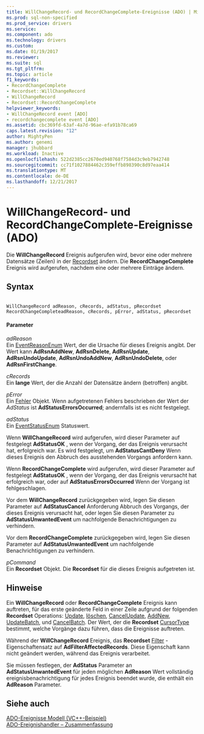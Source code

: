 ```yaml
---
title: WillChangeRecord- und RecordChangeComplete-Ereignisse (ADO) | Microsoft Docs
ms.prod: sql-non-specified
ms.prod_service: drivers
ms.service: 
ms.component: ado
ms.technology: drivers
ms.custom: 
ms.date: 01/19/2017
ms.reviewer: 
ms.suite: sql
ms.tgt_pltfrm: 
ms.topic: article
f1_keywords:
- RecordChangeComplete
- Recordset::WillChangeRecord
- WillChangeRecord
- Recordset::RecordChangeComplete
helpviewer_keywords:
- WillChangeRecord event [ADO]
- recordchangecomplete event [ADO]
ms.assetid: cbc369fd-63af-4a7d-96ae-efa91b78ca69
caps.latest.revision: "12"
author: MightyPen
ms.author: genemi
manager: jhubbard
ms.workload: Inactive
ms.openlocfilehash: 522d2385cc2670ed940768f7584d3c9eb7942748
ms.sourcegitcommit: cc71f1027884462c359effb898390c8d97eaa414
ms.translationtype: MT
ms.contentlocale: de-DE
ms.lasthandoff: 12/21/2017
---
```

# <a name="willchangerecord-and-recordchangecomplete-events-ado"></a>WillChangeRecord- und RecordChangeComplete-Ereignisse (ADO)
Die **WillChangeRecord** Ereignis aufgerufen wird, bevor eine oder mehrere Datensätze (Zeilen) in der [Recordset](../../../ado/reference/ado-api/recordset-object-ado.md) ändern. Die **RecordChangeComplete** Ereignis wird aufgerufen, nachdem eine oder mehrere Einträge ändern.  
  
## <a name="syntax"></a>Syntax  
  
```  
  
WillChangeRecord adReason, cRecords, adStatus, pRecordset  
RecordChangeCompleteadReason, cRecords, pError, adStatus, pRecordset  
```  
  
#### <a name="parameters"></a>Parameter  
 *adReason*  
 Ein [EventReasonEnum](../../../ado/reference/ado-api/eventreasonenum.md) Wert, der die Ursache für dieses Ereignis angibt. Der Wert kann **AdRsnAddNew**, **AdRsnDelete**, **AdRsnUpdate**, **AdRsnUndoUpdate**, **AdRsnUndoAddNew**, **AdRsnUndoDelete**, oder **AdRsnFirstChange**.  
  
 *cRecords*  
 Ein **lange** Wert, der die Anzahl der Datensätze ändern (betroffen) angibt.  
  
 *pError*  
 Ein [Fehler](../../../ado/reference/ado-api/error-object.md) Objekt. Wenn aufgetretenen Fehlers beschrieben der Wert der *AdStatus* ist **AdStatusErrorsOccurred**; andernfalls ist es nicht festgelegt.  
  
 *adStatus*  
 Ein [EventStatusEnum](../../../ado/reference/ado-api/eventstatusenum.md) Statuswert.  
  
 Wenn **WillChangeRecord** wird aufgerufen, wird dieser Parameter auf festgelegt **AdStatusOK** , wenn der Vorgang, der das Ereignis verursacht hat, erfolgreich war. Es wird festgelegt, um **AdStatusCantDeny** Wenn dieses Ereignis den Abbruch des ausstehenden Vorgangs anfordern kann.  
  
 Wenn **RecordChangeComplete** wird aufgerufen, wird dieser Parameter auf festgelegt **AdStatusOK** , wenn der Vorgang, der das Ereignis verursacht hat erfolgreich war, oder auf **AdStatusErrorsOccurred** Wenn der Vorgang ist fehlgeschlagen.  
  
 Vor dem **WillChangeRecord** zurückgegeben wird, legen Sie diesen Parameter auf **AdStatusCancel** Anforderung Abbruch des Vorgangs, der dieses Ereignis verursacht hat, oder legen Sie diesen Parameter zu  **AdStatusUnwantedEvent** um nachfolgende Benachrichtigungen zu verhindern.  
  
 Vor dem **RecordChangeComplete** zurückgegeben wird, legen Sie diesen Parameter auf **AdStatusUnwantedEvent** um nachfolgende Benachrichtigungen zu verhindern.  
  
 *pCommand*  
 Ein **Recordset** Objekt. Die **Recordset** für die dieses Ereignis aufgetreten ist.  
  
## <a name="remarks"></a>Hinweise  
 Ein **WillChangeRecord** oder **RecordChangeComplete** Ereignis kann auftreten, für das erste geänderte Feld in einer Zeile aufgrund der folgenden **Recordset** Operations: [ Update](../../../ado/reference/ado-api/update-method.md), [löschen](../../../ado/reference/ado-api/delete-method-ado-recordset.md), [CancelUpdate](../../../ado/reference/ado-api/cancelupdate-method-ado.md), [AddNew](../../../ado/reference/ado-api/addnew-method-ado.md), [UpdateBatch](../../../ado/reference/ado-api/updatebatch-method.md), und [ CancelBatch](../../../ado/reference/ado-api/cancelbatch-method-ado.md). Der Wert, der die **Recordset** [CursorType](../../../ado/reference/ado-api/cursortype-property-ado.md) bestimmt, welche Vorgänge dazu führen, dass die Ereignisse auftreten.  
  
 Während der **WillChangeRecord** Ereignis, das **Recordset** [Filter](../../../ado/reference/ado-api/filter-property.md) -Eigenschaftensatz auf **AdFilterAffectedRecords**. Diese Eigenschaft kann nicht geändert werden, während das Ereignis verarbeitet.  
  
 Sie müssen festlegen, der **AdStatus** Parameter an **AdStatusUnwantedEvent** für jeden möglichen **AdReason** Wert vollständig ereignisbenachrichtigung für jedes Ereignis beendet wurde, die enthält ein **AdReason** Parameter.  
  
## <a name="see-also"></a>Siehe auch  
 [ADO-Ereignisse Modell (VC++-Beispiel)](../../../ado/reference/ado-api/ado-events-model-example-vc.md)   
 [ADO-Ereignishandler – Zusammenfassung](../../../ado/guide/data/ado-event-handler-summary.md)
